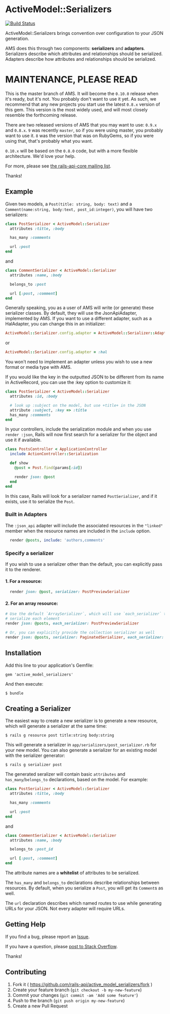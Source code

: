 # ActiveModel::Serializers

[![Build Status](https://travis-ci.org/rails-api/active_model_serializers.svg)](https://travis-ci.org/rails-api/active_model_serializers)

ActiveModel::Serializers brings convention over configuration to your JSON generation.

AMS does this through two components: **serializers** and **adapters**. Serializers describe which attributes and relationships should be serialized. Adapters describe how attributes and relationships should be serialized.

# MAINTENANCE, PLEASE READ

This is the master branch of AMS. It will become the `0.10.0` release when it's
ready, but it's not. You probably don't want to use it yet. As such, we recommend
that any new projects you start use the latest `0.8.x` version of this gem. This
version is the most widely used, and will most closely resemble the forthcoming release.

There are two released versions of AMS that you may want to use: `0.9.x` and
`0.8.x`. `9` was recently `master`, so if you were using master, you probably want
to use it. `8` was the version that was on RubyGems, so if you were using that,
that's probably what you want.

`0.10.x` will be based on the `0.8.0` code, but with a more flexible
architecture. We'd love your help.

For more, please see [the rails-api-core mailing list](https://groups.google.com/d/msg/rails-api-core/8zu1xjIOTAM/siZ0HySKgaAJ).

Thanks!

## Example

Given two models, a `Post(title: string, body: text)` and a
`Comment(name:string, body:text, post_id:integer)`, you will have two
serializers:

```ruby
class PostSerializer < ActiveModel::Serializer
  attributes :title, :body

  has_many :comments

  url :post
end
```

and

```ruby
class CommentSerializer < ActiveModel::Serializer
  attributes :name, :body

  belongs_to :post

  url [:post, :comment]
end
```

Generally speaking, you as a user of AMS will write (or generate) these
serializer classes. By default, they will use the JsonApiAdapter, implemented
by AMS. If you want to use a different adapter, such as a HalAdapter, you can
change this in an initializer:

```ruby
ActiveModel::Serializer.config.adapter = ActiveModel::Serializer::Adapter::HalAdapter
```

or

```ruby
ActiveModel::Serializer.config.adapter = :hal
```

You won't need to implement an adapter unless you wish to use a new format or
media type with AMS.

If you would like the key in the outputted JSON to be different from its name in ActiveRecord, you can use the :key option to customize it:

```ruby
class PostSerializer < ActiveModel::Serializer
  attributes :id, :body

  # look up :subject on the model, but use +title+ in the JSON
  attribute :subject, :key => :title
  has_many :comments
end
```

In your controllers, include the serialization module and when you use `render :json`, Rails will now first search for a serializer for the object and use it if available.

```ruby
class PostsController < ApplicationController
  include ActionController::Serialization

  def show
    @post = Post.find(params[:id])

    render json: @post
  end
end
```

In this case, Rails will look for a serializer named `PostSerializer`, and if
it exists, use it to serialize the `Post`.

### Built in Adapters

The `:json_api` adapter will include the associated resources in the `"linked"`
member when the resource names are included in the `include` option.

```ruby
  render @posts, include: 'authors,comments'
```

### Specify a serializer

If you wish to use a serializer other than the default, you can explicitly pass it to the renderer.

#### 1. For a resource:

```ruby
  render json: @post, serializer: PostPreviewSerializer
```

#### 2. For an array resource:

```ruby
# Use the default `ArraySerializer`, which will use `each_serializer` to
# serialize each element
render json: @posts, each_serializer: PostPreviewSerializer

# Or, you can explicitly provide the collection serializer as well
render json: @posts, serializer: PaginatedSerializer, each_serializer: PostPreviewSerializer
```

## Installation

Add this line to your application's Gemfile:

```
gem 'active_model_serializers'
```

And then execute:

```
$ bundle
```

## Creating a Serializer

The easiest way to create a new serializer is to generate a new resource, which
will generate a serializer at the same time:

```
$ rails g resource post title:string body:string
```

This will generate a serializer in `app/serializers/post_serializer.rb` for
your new model. You can also generate a serializer for an existing model with
the serializer generator:

```
$ rails g serializer post
```

The generated seralizer will contain basic `attributes` and
`has_many`/`belongs_to` declarations, based on the model. For example:

```ruby
class PostSerializer < ActiveModel::Serializer
  attributes :title, :body

  has_many :comments

  url :post
end
```

and

```ruby
class CommentSerializer < ActiveModel::Serializer
  attributes :name, :body

  belongs_to :post_id

  url [:post, :comment]
end
```

The attribute names are a **whitelist** of attributes to be serialized.

The `has_many` and `belongs_to` declarations describe relationships between
resources. By default, when you serialize a `Post`, you will get its `Comment`s
as well.

The `url` declaration describes which named routes to use while generating URLs
for your JSON. Not every adapter will require URLs.

## Getting Help

If you find a bug, please report an [Issue](https://github.com/rails-api/active_model_serializers/issues/new).

If you have a question, please [post to Stack Overflow](http://stackoverflow.com/questions/tagged/active-model-serializers).

Thanks!

## Contributing

1. Fork it ( https://github.com/rails-api/active_model_serializers/fork )
2. Create your feature branch (`git checkout -b my-new-feature`)
3. Commit your changes (`git commit -am 'Add some feature'`)
4. Push to the branch (`git push origin my-new-feature`)
5. Create a new Pull Request

